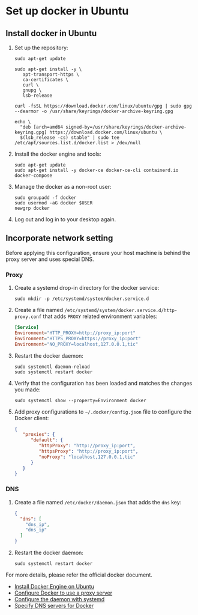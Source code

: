 # Set up docker in Ubuntu

## Install docker in Ubuntu

1. Set up the repository:

   ```shell
   sudo apt-get update

   sudo apt-get install -y \
      apt-transport-https \
      ca-certificates \
      curl \
      gnupg \
      lsb-release

   curl -fsSL https://download.docker.com/linux/ubuntu/gpg | sudo gpg --dearmor -o /usr/share/keyrings/docker-archive-keyring.gpg

   echo \
     "deb [arch=amd64 signed-by=/usr/share/keyrings/docker-archive-keyring.gpg] https://download.docker.com/linux/ubuntu \
     $(lsb_release -cs) stable" | sudo tee /etc/apt/sources.list.d/docker.list > /dev/null
   ```

2. Install the docker engine and tools:

   ```shell
   sudo apt-get update
   sudo apt-get install -y docker-ce docker-ce-cli containerd.io docker-compose
   ```

3. Manage the docker as a non-root user:

   ```shell
   sudo groupadd -f docker
   sudo usermod -aG docker $USER
   newgrp docker
   ```

4. Log out and log in to your desktop again.

## Incorporate network setting

Before applying this configuration, ensure your host machine is behind the proxy server and uses special DNS.

### Proxy

1. Create a systemd drop-in directory for the docker service:

   ```shell
   sudo mkdir -p /etc/systemd/system/docker.service.d
   ```

2. Create a file named `/etc/systemd/system/docker.service.d/http-proxy.conf` that adds `PROXY` related environment variables:

   ```conf
   [Service]
   Environment="HTTP_PROXY=http://proxy_ip:port"
   Environment="HTTPS_PROXY=https://proxy_ip:port"
   Environment="NO_PROXY=localhost,127.0.0.1,tic"
   ```

3. Restart the docker daemon:

   ```shell
   sudo systemctl daemon-reload
   sudo systemctl restart docker
   ```

4. Verify that the configuration has been loaded and matches the changes you made:

   ```shell
   sudo systemctl show --property=Environment docker
   ```

5. Add proxy configurations to `~/.docker/config.json` file to configure the Docker client:

   ```json
   {
      "proxies": {
         "default": {
            "httpProxy": "http://proxy_ip:port",
            "httpsProxy": "http://proxy_ip:port",
            "noProxy": "localhost,127.0.0.1,tic"
         }
      }
   }
   ```


### DNS

1. Create a file named `/etc/docker/daemon.json` that adds the `dns` key:

   ```json
   {
     "dns": [
       "dns_ip",
       "dns_ip"
     ]
   }
   ```

2. Restart the docker daemon:

   ```shell
   sudo systemctl restart docker
   ```

For more details, please refer the official docker document.
  * [Install Docker Engine on Ubuntu](https://docs.docker.com/engine/install/ubuntu/)
  * [Configure Docker to use a proxy server](https://docs.docker.com/network/proxy/)
  * [Configure the daemon with systemd](https://docs.docker.com/config/daemon/systemd/)
  * [Specify DNS servers for Docker](https://docs.docker.com/engine/install/troubleshoot/#specify-dns-servers-for-docker)
